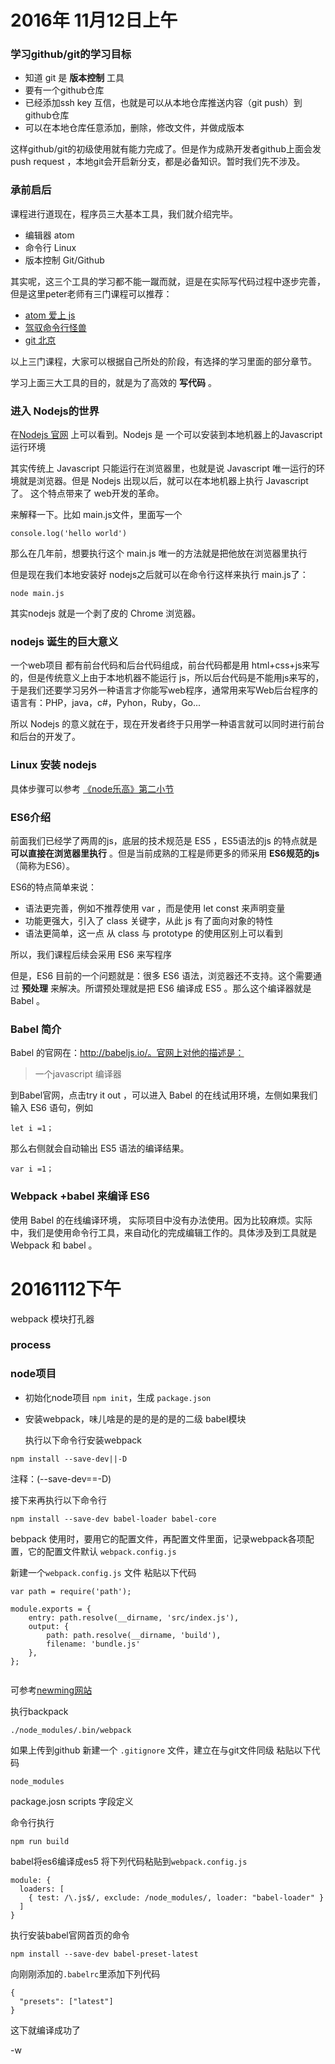 # 2016年 11月12日上午

### 学习github/git的学习目标

 - 知道 git 是 **版本控制** 工具
 - 要有一个github仓库
 - 已经添加ssh key 互信，也就是可以从本地仓库推送内容（git push）到 github仓库
 - 可以在本地仓库任意添加，删除，修改文件，并做成版本

 这样github/git的初级使用就有能力完成了。但是作为成熟开发者github上面会发 push request ，本地git会开启新分支，都是必备知识。暂时我们先不涉及。


 ### 承前启后

 课程进行道现在，程序员三大基本工具，我们就介绍完毕。

 - 编辑器 atom
 - 命令行 Linux
 - 版本控制 Git/Github

 其实呢，这三个工具的学习都不能一蹴而就，逗是在实际写代码过程中逐步完善，但是这里peter老师有三门课程可以推荐：

 - [atom 爱上 js](http://haoqicat.com/atom-love-js)
 - [驾驭命令行怪兽](http://haoqicat.com/ride-cli-monster)
 - [git 北京](http://haoqicat.com/gitbeijing)

 以上三门课程，大家可以根据自己所处的阶段，有选择的学习里面的部分章节。

 学习上面三大工具的目的，就是为了高效的 **写代码** 。


 ### 进入 Nodejs的世界

 在[Nodejs 官网](https://nodejs.org/en/) 上可以看到。Nodejs 是  一个可以安装到本地机器上的Javascript运行环境

 其实传统上 Javascript 只能运行在浏览器里，也就是说 Javascript 唯一运行的环境就是浏览器。但是 Nodejs 出现以后，就可以在本地机器上执行 Javascript 了。 这个特点带来了 web开发的革命。

 来解释一下。比如 main.js文件，里面写一个

 ```
 console.log('hello world')

 ```

 那么在几年前，想要执行这个 main.js 唯一的方法就是把他放在浏览器里执行

 但是现在我们本地安装好 nodejs之后就可以在命令行这样来执行 main.js了：

 ```
 node main.js

 ```

 其实nodejs 就是一个剥了皮的 Chrome 浏览器。

 ### nodejs 诞生的巨大意义


 一个web项目 都有前台代码和后台代码组成，前台代码都是用 html+css+js来写的，但是传统意义上由于本地机器不能运行 js，所以后台代码是不能用js来写的，于是我们还要学习另外一种语言才你能写web程序，通常用来写Web后台程序的语言有：PHP，java，c#，Pyhon，Ruby，Go...

 所以 Nodejs 的意义就在于，现在开发者终于只用学一种语言就可以同时进行前台和后台的开发了。

 ### Linux 安装 nodejs

 具体步骤可以参考 [《node乐高》第二小节](http://haoqicat.com/nodejs-lego/1-2-nodejs-install)


 ### ES6介绍

 前面我们已经学了两周的js，底层的技术规范是 ES5 ，ES5语法的js 的特点就是 **可以直接在浏览器里执行** 。但是当前成熟的工程是师更多的师采用 **ES6规范的js**（简称为ES6）。

 ES6的特点简单来说：

 - 语法更完善，例如不推荐使用 var ，而是使用 let const 来声明变量
 - 功能更强大，引入了 class 关键字，从此 js 有了面向对象的特性
 - 语法更简单，这一点 从 class 与 prototype 的使用区别上可以看到

 所以，我们课程后续会采用 ES6 来写程序

 但是，ES6 目前的一个问题就是：很多 ES6 语法，浏览器还不支持。这个需要通过 **预处理** 来解决。所谓预处理就是把 ES6 编译成 ES5 。那么这个编译器就是 Babel 。


 ### Babel 简介

 Babel 的官网在：http://babeljs.io/。官网上对他的描述是：

  > 一个javascript 编译器

  到Babel官网，点击try it out ，可以进入 Babel 的在线试用环境，左侧如果我们输入 ES6 语句，例如

  ```
  let i =1；

  ```

  那么右侧就会自动输出 ES5 语法的编译结果。

  ```
  var i =1；

  ```

  ### Webpack +babel 来编译 ES6

  使用 Babel 的在线编译环境， 实际项目中没有办法使用。因为比较麻烦。实际中，我们是使用命令行工具，来自动化的完成编辑工作的。具体涉及到工具就是Webpack 和 babel 。

# 20161112下午

  webpack 模块打孔器
  ### process

### node项目

- 初始化node项目 `npm init`，生成 `package.json`
- 安装webpack，味儿啥是的是的是的是的二级      babel模块

  执行以下命令行安装webpack

```
npm install --save-dev||-D

```
注释：(--save-dev==-D)

  接下来再执行以下命令行

```
npm install --save-dev babel-loader babel-core

```

bebpack 使用时，要用它的配置文件，再配置文件里面，记录webpack各项配置，它的配置文件默认 `webpack.config.js`

新建一个`webpack.config.js` 文件 粘贴以下代码

```
var path = require('path');

module.exports = {
    entry: path.resolve(__dirname, 'src/index.js'),
    output: {
        path: path.resolve(__dirname, 'build'),
        filename: 'bundle.js'
    },
};


```
可参考[newming网站](http://newming.coding.me/myidoc/html/%E5%9F%BA%E7%A1%80%E7%9F%A5%E8%AF%86/webpack%E5%9F%BA%E7%A1%80.html)

执行backpack
```
./node_modules/.bin/webpack

```
如果上传到github 新建一个 `.gitignore` 文件，建立在与git文件同级
粘贴以下代码

```
node_modules

```
package.josn scripts 字段定义

命令行执行
```
npm run build

```
babel将es6编译成es5
将下列代码粘贴到`webpack.config.js`

```
module: {
  loaders: [
    { test: /\.js$/, exclude: /node_modules/, loader: "babel-loader" }
  ]
}

```
执行安装babel官网首页的命令

```
npm install --save-dev babel-preset-latest

```

向刚刚添加的`.babelrc`里添加下列代码

```
{
  "presets": ["latest"]
}

```

这下就编译成功了

-w

